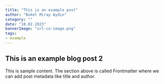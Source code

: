 ```yaml
---
title: "This is an example post"
author: "Buket Miray Aydın"
category: ""
date: "10.02.2023"
bannerImage: "url-co-image.png"
tags:
- example
---
```

## This is an example blog post 2

This is sample content. The section above is called Frontmatter where we can add post metadata like title and author.
